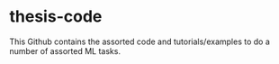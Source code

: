 # thesis-code
This Github contains the assorted code and tutorials/examples to do a number of assorted ML tasks.  
